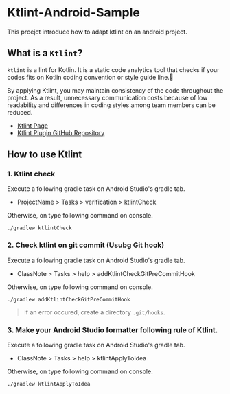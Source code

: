 # Ktlint-Android-Sample
This proejct introduce how to adapt ktlint on an android project.

## What is a `Ktlint`?

`ktlint` is a lint for Kotlin. It is a static code analytics tool that checks
if your codes fits on Kotlin coding convention or style guide line.🔎

By applying Ktlint, you may maintain consistency of the code throughout the project.
As a result, unnecessary communication costs because of low readability and
differences in coding styles among team members can be reduced.

- [Ktlint Page](https://ktlint.github.io/)
- [Ktlint Plugin GitHub Repository](https://github.com/jlleitschuh/ktlint-gradle)

## How to use Ktlint

### 1. Ktlint check

Execute a following gradle task on Android Studio's gradle tab.

-  ProjectName > Tasks > verification > ktlintCheck

Otherwise, on type following command on console.

```
./gradlew ktlintCheck
```

### 2. Check ktlint on git commit (Usubg Git hook)

Execute a following gradle task on Android Studio's gradle tab.

- ClassNote > Tasks > help > addKtlintCheckGitPreCommitHook

Otherwise, on type following command on console.

```
./gradlew addKtlintCheckGitPreCommitHook
```

> If an error occured, create a directory `.git/hooks`.

### 3. Make your Android Studio formatter following rule of Ktlint.

Execute a following gradle task on Android Studio's gradle tab.

- ClassNote > Tasks > help > ktlintApplyToIdea

Otherwise, on type following command on console.

```
./gradlew ktlintApplyToIdea
```